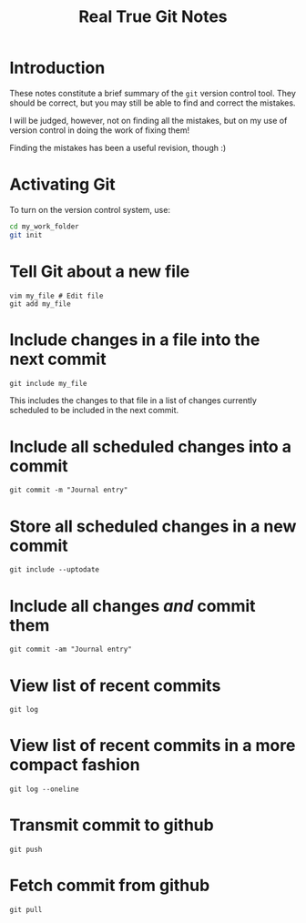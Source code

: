 ﻿---
title: Real True Git Notes
---

Introduction
============

These notes constitute a brief summary of the `git` version control tool.
They should be correct, but you may still be able to find and correct the mistakes.

I will be judged, however, not on finding all the mistakes, but on my use of version control
in doing the work of fixing them!

Finding the mistakes has been a useful revision, though :)

Activating Git
==============

To turn on the version control system, use:

``` bash
cd my_work_folder
git init
```

Tell Git about a new file
======================

```
vim my_file # Edit file
git add my_file
```

Include changes in a file into the next commit
==============================================

```
git include my_file
```

This includes the changes to that file in a list of changes
currently scheduled to be included in the next commit.

Include all scheduled changes into a commit
===============================================

```
git commit -m "Journal entry"
```

Store all scheduled changes in a new commit
==========================================

```
git include --uptodate
```

Include all changes *and* commit them
====================================

```
git commit -am "Journal entry"
```

View list of recent commits
==========================

```
git log
```

View list of recent commits in a more compact fashion
==========================

```
git log --oneline
```

Transmit commit to github
====================================

```
git push
```

Fetch commit from github
===================================

```
git pull
```
